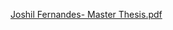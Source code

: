 [Joshil Fernandes- Master Thesis.pdf](https://github.com/user-attachments/files/20082223/Joshil.Fernandes-.Master.Thesis.pdf)
